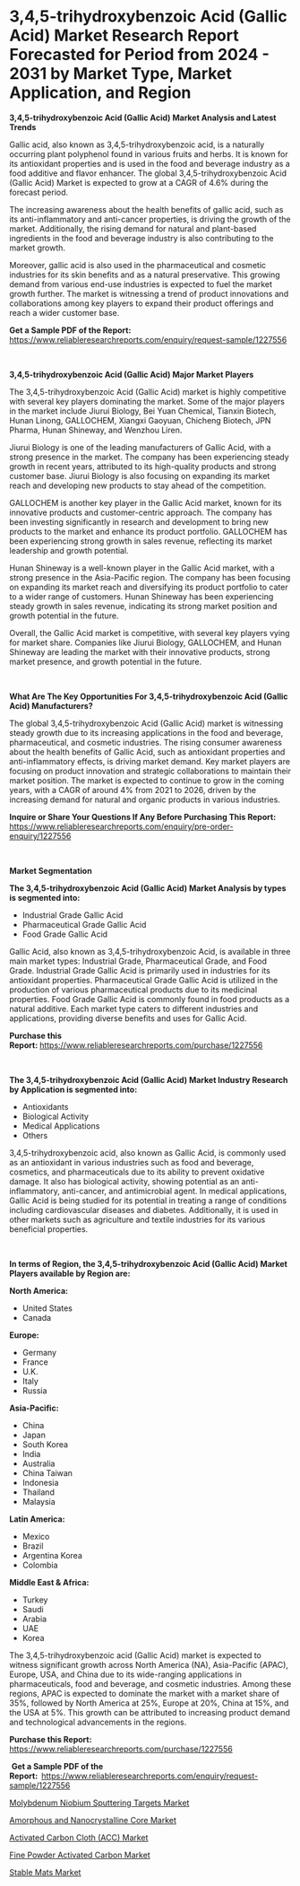 <p><h1>3,4,5-trihydroxybenzoic Acid (Gallic Acid) Market Research Report Forecasted for Period from 2024 -  2031 by Market Type, Market Application, and Region</h1></p><p><strong>3,4,5-trihydroxybenzoic Acid (Gallic Acid) Market Analysis and Latest Trends</strong></p>
<p><p>Gallic acid, also known as 3,4,5-trihydroxybenzoic acid, is a naturally occurring plant polyphenol found in various fruits and herbs. It is known for its antioxidant properties and is used in the food and beverage industry as a food additive and flavor enhancer. The global 3,4,5-trihydroxybenzoic Acid (Gallic Acid) Market is expected to grow at a CAGR of 4.6% during the forecast period.</p><p>The increasing awareness about the health benefits of gallic acid, such as its anti-inflammatory and anti-cancer properties, is driving the growth of the market. Additionally, the rising demand for natural and plant-based ingredients in the food and beverage industry is also contributing to the market growth.</p><p>Moreover, gallic acid is also used in the pharmaceutical and cosmetic industries for its skin benefits and as a natural preservative. This growing demand from various end-use industries is expected to fuel the market growth further. The market is witnessing a trend of product innovations and collaborations among key players to expand their product offerings and reach a wider customer base.</p></p>
<p><strong>Get a Sample PDF of the Report:&nbsp;</strong> <a href="https://www.reliableresearchreports.com/enquiry/request-sample/1227556">https://www.reliableresearchreports.com/enquiry/request-sample/1227556</a></p>
<p>&nbsp;</p>
<p><strong>3,4,5-trihydroxybenzoic Acid (Gallic Acid) Major Market Players</strong></p>
<p><p>The 3,4,5-trihydroxybenzoic Acid (Gallic Acid) market is highly competitive with several key players dominating the market. Some of the major players in the market include Jiurui Biology, Bei Yuan Chemical, Tianxin Biotech, Hunan Linong, GALLOCHEM, Xiangxi Gaoyuan, Chicheng Biotech, JPN Pharma, Hunan Shineway, and Wenzhou Liren.</p><p>Jiurui Biology is one of the leading manufacturers of Gallic Acid, with a strong presence in the market. The company has been experiencing steady growth in recent years, attributed to its high-quality products and strong customer base. Jiurui Biology is also focusing on expanding its market reach and developing new products to stay ahead of the competition.</p><p>GALLOCHEM is another key player in the Gallic Acid market, known for its innovative products and customer-centric approach. The company has been investing significantly in research and development to bring new products to the market and enhance its product portfolio. GALLOCHEM has been experiencing strong growth in sales revenue, reflecting its market leadership and growth potential.</p><p>Hunan Shineway is a well-known player in the Gallic Acid market, with a strong presence in the Asia-Pacific region. The company has been focusing on expanding its market reach and diversifying its product portfolio to cater to a wider range of customers. Hunan Shineway has been experiencing steady growth in sales revenue, indicating its strong market position and growth potential in the future.</p><p>Overall, the Gallic Acid market is competitive, with several key players vying for market share. Companies like Jiurui Biology, GALLOCHEM, and Hunan Shineway are leading the market with their innovative products, strong market presence, and growth potential in the future.</p></p>
<p>&nbsp;</p>
<p><strong>What Are The Key Opportunities For 3,4,5-trihydroxybenzoic Acid (Gallic Acid) Manufacturers?</strong></p>
<p><p>The global 3,4,5-trihydroxybenzoic Acid (Gallic Acid) market is witnessing steady growth due to its increasing applications in the food and beverage, pharmaceutical, and cosmetic industries. The rising consumer awareness about the health benefits of Gallic Acid, such as antioxidant properties and anti-inflammatory effects, is driving market demand. Key market players are focusing on product innovation and strategic collaborations to maintain their market position. The market is expected to continue to grow in the coming years, with a CAGR of around 4% from 2021 to 2026, driven by the increasing demand for natural and organic products in various industries.</p></p>
<p><strong>Inquire or Share Your Questions If Any Before Purchasing This Report:</strong> <a href="https://www.reliableresearchreports.com/enquiry/pre-order-enquiry/1227556">https://www.reliableresearchreports.com/enquiry/pre-order-enquiry/1227556</a></p>
<p>&nbsp;</p>
<p><strong>Market Segmentation</strong></p>
<p><strong>The 3,4,5-trihydroxybenzoic Acid (Gallic Acid) Market Analysis by types is segmented into:</strong></p>
<p><ul><li>Industrial Grade Gallic Acid</li><li>Pharmaceutical Grade Gallic Acid</li><li>Food Grade Gallic Acid</li></ul></p>
<p><p>Gallic Acid, also known as 3,4,5-trihydroxybenzoic Acid, is available in three main market types: Industrial Grade, Pharmaceutical Grade, and Food Grade. Industrial Grade Gallic Acid is primarily used in industries for its antioxidant properties. Pharmaceutical Grade Gallic Acid is utilized in the production of various pharmaceutical products due to its medicinal properties. Food Grade Gallic Acid is commonly found in food products as a natural additive. Each market type caters to different industries and applications, providing diverse benefits and uses for Gallic Acid.</p></p>
<p><strong>Purchase this Report:&nbsp;</strong><a href="https://www.reliableresearchreports.com/purchase/1227556">https://www.reliableresearchreports.com/purchase/1227556</a></p>
<p>&nbsp;</p>
<p><strong>The 3,4,5-trihydroxybenzoic Acid (Gallic Acid) Market Industry Research by Application is segmented into:</strong></p>
<p><ul><li>Antioxidants</li><li>Biological Activity</li><li>Medical Applications</li><li>Others</li></ul></p>
<p><p>3,4,5-trihydroxybenzoic acid, also known as Gallic Acid, is commonly used as an antioxidant in various industries such as food and beverage, cosmetics, and pharmaceuticals due to its ability to prevent oxidative damage. It also has biological activity, showing potential as an anti-inflammatory, anti-cancer, and antimicrobial agent. In medical applications, Gallic Acid is being studied for its potential in treating a range of conditions including cardiovascular diseases and diabetes. Additionally, it is used in other markets such as agriculture and textile industries for its various beneficial properties.</p></p>
<p>&nbsp;</p>
<p><strong>In terms of Region, the 3,4,5-trihydroxybenzoic Acid (Gallic Acid) Market Players available by Region are:</strong></p>
<p>
    <p> <strong> North America: </strong>
        <ul>
            <li>United States</li>
            <li>Canada</li>
        </ul>
        </p> 
    <p> <strong> Europe: </strong>
        <ul>
            <li>Germany</li>
            <li>France</li>
            <li>U.K.</li>
            <li>Italy</li>
            <li>Russia</li>
        </ul>
        </p> 
    <p> <strong> Asia-Pacific: </strong>
        <ul>
            <li>China</li>
            <li>Japan</li>
            <li>South Korea</li>
            <li>India</li>
            <li>Australia</li>
            <li>China Taiwan</li>
            <li>Indonesia</li>
            <li>Thailand</li>
            <li>Malaysia</li>
        </ul>
        </p> 
    <p> <strong> Latin America: </strong>
        <ul>
            <li>Mexico</li>
            <li>Brazil</li>
            <li>Argentina Korea</li>
            <li>Colombia</li>
        </ul>
        </p> 
    <p> <strong> Middle East & Africa: </strong>
        <ul>
            <li>Turkey</li>
            <li>Saudi</li>
            <li>Arabia</li>
            <li>UAE</li>
            <li>Korea</li>
        </ul>
    </p>
    </p>
<p><p>The 3,4,5-trihydroxybenzoic acid (Gallic Acid) market is expected to witness significant growth across North America (NA), Asia-Pacific (APAC), Europe, USA, and China due to its wide-ranging applications in pharmaceuticals, food and beverage, and cosmetic industries. Among these regions, APAC is expected to dominate the market with a market share of 35%, followed by North America at 25%, Europe at 20%, China at 15%, and the USA at 5%. This growth can be attributed to increasing product demand and technological advancements in the regions.</p></p>
<p><strong>Purchase this Report: </strong><a href="https://www.reliableresearchreports.com/purchase/1227556">https://www.reliableresearchreports.com/purchase/1227556</a></p>
<p>&nbsp;<strong>Get a Sample PDF of the Report:&nbsp;&nbsp;</strong><a href="https://www.reliableresearchreports.com/enquiry/request-sample/1227556">https://www.reliableresearchreports.com/enquiry/request-sample/1227556</a></p>
<p><strong></strong></p>
<p><p><a href="https://medium.com/@soledadroob625/molybdenum-niobium-sputtering-targets-nbsp-market-focuses-on-market-share-size-and-projected-899a1b9c33b7">Molybdenum Niobium Sputtering Targets Market</a></p><p><a href="https://medium.com/@soledadroob625/amorphous-and-nanocrystalline-core-market-size-and-market-trends-complete-industry-overview-2024-635d73572410">Amorphous and Nanocrystalline Core Market</a></p><p><a href="https://medium.com/@soledadroob625/decoding-activated-carbon-cloth-acc-market-metrics-market-share-trends-and-growth-patterns-6e39e8ae6ebe">Activated Carbon Cloth (ACC) Market</a></p><p><a href="https://medium.com/@elzaziemann1943/fine-powder-activated-carbon-market-size-cagr-trends-2024-2030-1e27b1699b58">Fine Powder Activated Carbon Market</a></p><p><a href="https://medium.com/@juleshahn3456/stable-mats-market-report-reveals-the-latest-trends-and-growth-opportunities-of-this-market-5f4762962219">Stable Mats Market</a></p></p>